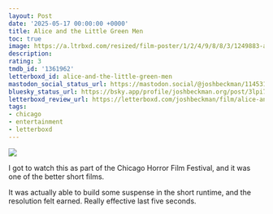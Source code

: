 ```yaml
---
layout: Post
date: '2025-05-17 00:00:00 +0000'
title: Alice and the Little Green Men
toc: true
image: https://a.ltrbxd.com/resized/film-poster/1/2/4/9/8/8/3/1249883-alice-and-the-little-green-men-0-600-0-900-crop.jpg?v=76ba3c55d5
description:
rating: 3
tmdb_id: '1361962'
letterboxd_id: alice-and-the-little-green-men
mastodon_social_status_url: https://mastodon.social/@joshbeckman/114531455127178280
bluesky_status_url: https://bsky.app/profile/joshbeckman.org/post/3lpi7w2qiz72h
letterboxd_review_url: https://letterboxd.com/joshbeckman/film/alice-and-the-little-green-men/
tags:
- chicago
- entertainment
- letterboxd
---
```


 <p><img src="https://a.ltrbxd.com/resized/film-poster/1/2/4/9/8/8/3/1249883-alice-and-the-little-green-men-0-600-0-900-crop.jpg?v=76ba3c55d5"/></p> <p>I got to watch this as part of the Chicago Horror Film Festival, and it was one of the better short films. </p><p>It was actually able to build some suspense in the short runtime, and the resolution felt earned. Really effective last five seconds.</p> 
